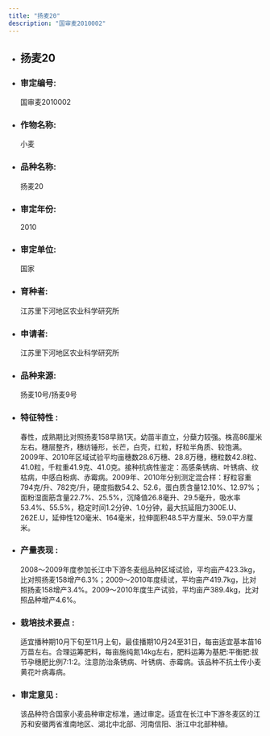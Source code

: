 ```yaml
---
title: "扬麦20"
description: "国审麦2010002"
---
```

* ## 扬麦20
* ###  审定编号:  
   国审麦2010002

*  ### 作物名称:  
   小麦

*   ###  品种名称: 
    扬麦20

*   ### 审定年份: 
    2010

*   ### 审定单位:  
    国家

*   ### 育种者:  
    江苏里下河地区农业科学研究所

*   ### 申请者:  
    江苏里下河地区农业科学研究所

*   ### 品种来源:  
    扬麦10号/扬麦9号

*   ### 特征特性 : 
    春性，成熟期比对照扬麦158早熟1天。幼苗半直立，分蘖力较强。株高86厘米左右。穗层整齐，穗纺锤形，长芒，白壳，红粒，籽粒半角质、较饱满。2009年、2010年区域试验平均亩穗数28.6万穗、28.8万穗，穗粒数42.8粒、41.0粒，千粒重41.9克、41.0克。接种抗病性鉴定：高感条锈病、叶锈病、纹枯病，中感白粉病、赤霉病。2009年、2010年分别测定混合样：籽粒容重794克/升、782克/升，硬度指数54.2、52.6，蛋白质含量12.10%、12.97%；面粉湿面筋含量22.7%、25.5%，沉降值26.8毫升、29.5毫升，吸水率53.4%、55.5%，稳定时间1.2分钟、1.0分钟，最大抗延阻力300E.U、262E.U，延伸性120毫米、164毫米，拉伸面积48.5平方厘米、59.0平方厘米。

*   ### 产量表现 : 
    2008～2009年度参加长江中下游冬麦组品种区域试验，平均亩产423.3kg，比对照扬麦158增产6.3%；2009～2010年度续试，平均亩产419.7kg，比对照扬麦158增产3.4%。2009～2010年度生产试验，平均亩产389.4kg，比对照品种增产4.6%。

*   ### 栽培技术要点 : 
    适宜播种期10月下旬至11月上旬，最佳播期10月24至31日，每亩适宜基本苗16万苗左右。合理运筹肥料，每亩施纯氮14kg左右，肥料运筹为基肥:平衡肥:拔节孕穗肥比例7:1:2。注意防治条锈病、叶锈病、赤霉病。该品种不抗土传小麦黄花叶病毒病。

*   ### 审定意见 : 
    该品种符合国家小麦品种审定标准，通过审定。适宜在长江中下游冬麦区的江苏和安徽两省淮南地区、湖北中北部、河南信阳、浙江中北部种植。
